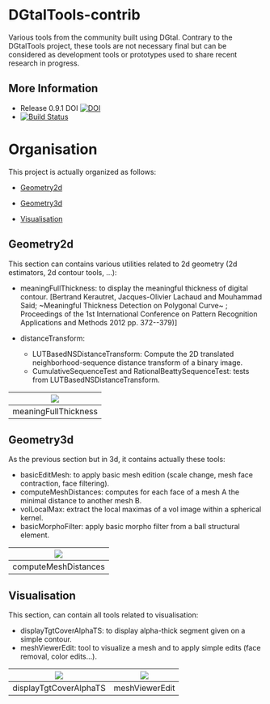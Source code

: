 DGtalTools-contrib
==================


Various tools from the community built using DGtal. Contrary to the DGtalTools project, these tools are not necessary final but can be considered as development tools or prototypes used to share recent research in progress.


More Information
----------------
* Release 0.9.1 DOI [![DOI](https://zenodo.org/badge/4888/DGtal-team/DGtalTools-contrib.svg)](https://zenodo.org/badge/latestdoi/4888/DGtal-team/DGtalTools-contrib)
* [![Build Status](https://api.travis-ci.org/DGtal-team/DGtalTools-contrib.svg?branch=master)](https://travis-ci.org/DGtal-team/DGtalTools-contrib)


Organisation
============

This project is actually organized as follows:

 - [Geometry2d](#geometry2d)

 - [Geometry3d](#geometry3d)

 - [Visualisation](#visualisation)



Geometry2d
----------

This section can contains various utilities related to 2d geometry (2d estimators, 2d contour tools, ...):

   - meaningFullThickness: to display the meaningful thickness of digital contour.
     [Bertrand Kerautret, Jacques-Olivier Lachaud and  Mouhammad Said;
      ~Meaningful Thickness Detection on Polygonal Curve~ ;
      Proceedings of the 1st International Conference on Pattern Recognition Applications and Methods
       2012 pp. 372--379)]

   - distanceTransform:

      - LUTBasedNSDistanceTransform: Compute the 2D translated
        neighborhood-sequence distance transform of a binary image.
      - CumulativeSequenceTest and RationalBeattySequenceTest: tests from
        LUTBasedNSDistanceTransform.

| ![](https://cloud.githubusercontent.com/assets/772865/12481234/048994c0-c048-11e5-8c64-0e6baea4c62c.png)  |
| :-: |
| meaningFullThickness |




Geometry3d
----------

As the previous section but in 3d, it contains actually these tools:

   - basicEditMesh: to apply basic mesh edition (scale change, mesh face contraction, face filtering).
   - computeMeshDistances: computes for each face of a mesh A the minimal distance to another mesh B.
   - volLocalMax: extract the local maximas of a vol image within a spherical kernel.
   - basicMorphoFilter: apply basic morpho filter from a ball structural element.

| ![](https://cloud.githubusercontent.com/assets/772865/12481207/d20d246c-c047-11e5-8986-ae17a582c977.png)  |
| :-: |
| computeMeshDistances |



Visualisation
-------------

This section, can contain all tools related to visualisation:

   - displayTgtCoverAlphaTS: to display alpha-thick segment given on a simple contour.
   - meshViewerEdit: tool to visualize a mesh and to apply simple edits (face removal, color edits...).


|![](https://cloud.githubusercontent.com/assets/772865/12538777/cd8c2d28-c2e2-11e5-93ab-cb4a6cfadc8e.png)|  ![](https://cloud.githubusercontent.com/assets/772865/12523276/22205f46-c156-11e5-827d-ec788baf7029.png) |
|:-:| :-: |
|displayTgtCoverAlphaTS|meshViewerEdit|
